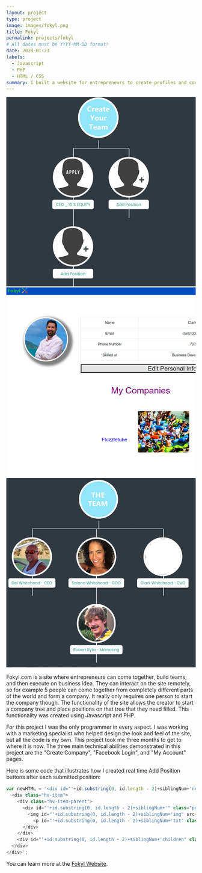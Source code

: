 ```yaml
---
layout: project
type: project
image: images/fokyl.png
title: Fokyl
permalink: projects/fokyl
# All dates must be YYYY-MM-DD format!
date: 2020-01-23
labels:
  - Javascript
  - PHP
  - HTML / CSS
summary: I built a website for entrepreneurs to create profiles and connect in order to build companies together.
---
```


<div class="ui small rounded images">
  <img class="ui image" src="../images/create.jpg">
  <img class="ui image" src="../images/profile.jpg">
  <img class="ui image" src="../images/team.jpg">
</div>

Fokyl.com is a site where entrepreneurs can come together, build teams, and then execute on business idea.  They can interact on the site remotely, so for example 5 people can come together from completely different parts of the world and form a company.  It really only requires one person to start the company though.  The functionality of the site allows the creator to start a company tree and place positions on that tree that they need filled.  This functionality was created using Javascript and PHP.

For this project I was the only programmer in every aspect.  I was working with a marketing specialist who helped design the look and feel of the site, but all the code is my own.  This project took me three months to get to where it is now.  The three main technical abilities demonstrated in this project are the "Create Company", "Facebook Login", and "My Account" pages.

Here is some code that illustrates how I created real time Add Position buttons after each submitted position:

```js
var newHTML = '<div id="'+id.substring(0, id.length - 2)+siblingNum+'new" class="hv-item-child">
  <div class="hv-item">
    <div class="hv-item-parent">
      <div id="'+id.substring(0, id.length - 2)+siblingNum+'" class="person">
        <img id="'+id.substring(0, id.length - 2)+siblingNum+'img" src="./images/person-silhouette-add.jpg" alt="">
          <p id="'+id.substring(0, id.length - 2)+siblingNum+'txt" class="name">Add Position</p>
      </div>
    </div>
    <div id="'+id.substring(0, id.length - 2)+siblingNum+'children" class="hv-item-children"></div>
  </div>
</div>';
```

You can learn more at the [Fokyl Website](https://fokyl.com/).



